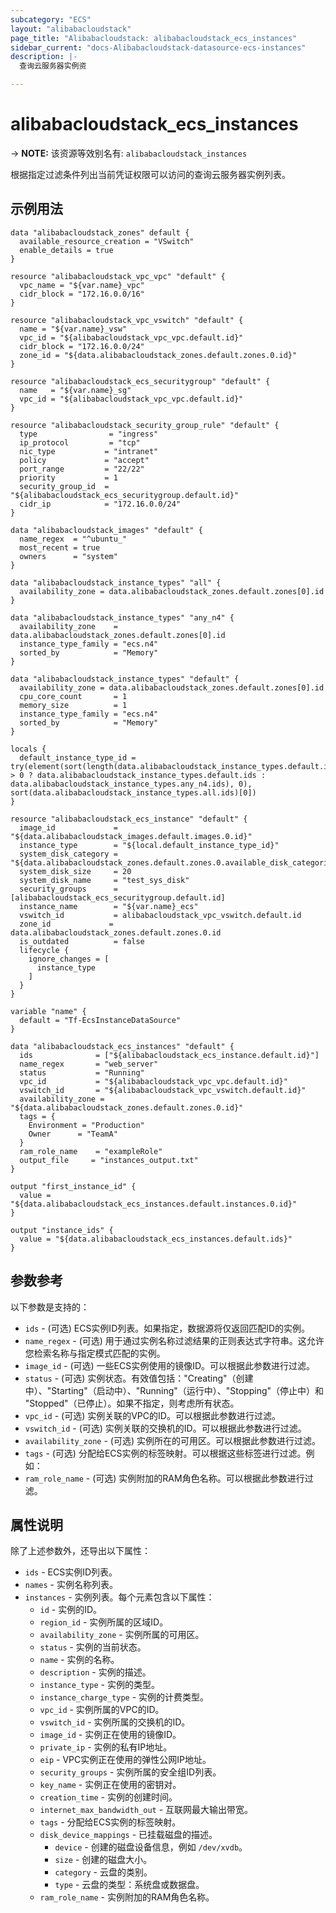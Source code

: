 ```yaml
---
subcategory: "ECS"
layout: "alibabacloudstack"
page_title: "Alibabacloudstack: alibabacloudstack_ecs_instances"
sidebar_current: "docs-Alibabacloudstack-datasource-ecs-instances"
description: |- 
  查询云服务器实例资

---
```


# alibabacloudstack_ecs_instances
-> **NOTE:** 该资源等效别名有: `alibabacloudstack_instances`

根据指定过滤条件列出当前凭证权限可以访问的查询云服务器实例列表。

## 示例用法

```hcl
data "alibabacloudstack_zones" default {
  available_resource_creation = "VSwitch"
  enable_details = true
}

resource "alibabacloudstack_vpc_vpc" "default" {
  vpc_name = "${var.name}_vpc"
  cidr_block = "172.16.0.0/16"
}

resource "alibabacloudstack_vpc_vswitch" "default" {
  name = "${var.name}_vsw"
  vpc_id = "${alibabacloudstack_vpc_vpc.default.id}"
  cidr_block = "172.16.0.0/24"
  zone_id = "${data.alibabacloudstack_zones.default.zones.0.id}"
}

resource "alibabacloudstack_ecs_securitygroup" "default" {
  name   = "${var.name}_sg"
  vpc_id = "${alibabacloudstack_vpc_vpc.default.id}"
}

resource "alibabacloudstack_security_group_rule" "default" {
  type                = "ingress"
  ip_protocol         = "tcp"
  nic_type           = "intranet"
  policy             = "accept"
  port_range         = "22/22"
  priority           = 1
  security_group_id  = "${alibabacloudstack_ecs_securitygroup.default.id}"
  cidr_ip            = "172.16.0.0/24"
}

data "alibabacloudstack_images" "default" {
  name_regex  = "^ubuntu_"
  most_recent = true
  owners      = "system"
}

data "alibabacloudstack_instance_types" "all" {
  availability_zone = data.alibabacloudstack_zones.default.zones[0].id
}

data "alibabacloudstack_instance_types" "any_n4" {
  availability_zone    = data.alibabacloudstack_zones.default.zones[0].id
  instance_type_family = "ecs.n4"
  sorted_by            = "Memory"
}

data "alibabacloudstack_instance_types" "default" {
  availability_zone = data.alibabacloudstack_zones.default.zones[0].id
  cpu_core_count       = 1
  memory_size          = 1
  instance_type_family = "ecs.n4"
  sorted_by            = "Memory"
}

locals {
  default_instance_type_id = try(element(sort(length(data.alibabacloudstack_instance_types.default.instance_types) > 0 ? data.alibabacloudstack_instance_types.default.ids : data.alibabacloudstack_instance_types.any_n4.ids), 0), sort(data.alibabacloudstack_instance_types.all.ids)[0])
}

resource "alibabacloudstack_ecs_instance" "default" {
  image_id             = "${data.alibabacloudstack_images.default.images.0.id}"
  instance_type        = "${local.default_instance_type_id}"
  system_disk_category = "${data.alibabacloudstack_zones.default.zones.0.available_disk_categories.0}"
  system_disk_size     = 20
  system_disk_name     = "test_sys_disk"
  security_groups      = [alibabacloudstack_ecs_securitygroup.default.id]
  instance_name        = "${var.name}_ecs"
  vswitch_id           = alibabacloudstack_vpc_vswitch.default.id
  zone_id             = data.alibabacloudstack_zones.default.zones.0.id
  is_outdated          = false
  lifecycle {
    ignore_changes = [
      instance_type
    ]
  }
}

variable "name" {
  default = "Tf-EcsInstanceDataSource"
}

data "alibabacloudstack_ecs_instances" "default" {
  ids              = ["${alibabacloudstack_ecs_instance.default.id}"]
  name_regex       = "web_server"
  status           = "Running"
  vpc_id           = "${alibabacloudstack_vpc_vpc.default.id}"
  vswitch_id       = "${alibabacloudstack_vpc_vswitch.default.id}"
  availability_zone = "${data.alibabacloudstack_zones.default.zones.0.id}"
  tags = {
    Environment = "Production"
    Owner      = "TeamA"
  }
  ram_role_name    = "exampleRole"
  output_file     = "instances_output.txt"
}

output "first_instance_id" {
  value = "${data.alibabacloudstack_ecs_instances.default.instances.0.id}"
}

output "instance_ids" {
  value = "${data.alibabacloudstack_ecs_instances.default.ids}"
}
```

## 参数参考

以下参数是支持的：

* `ids` - (可选) ECS实例ID列表。如果指定，数据源将仅返回匹配ID的实例。
* `name_regex` - (可选) 用于通过实例名称过滤结果的正则表达式字符串。这允许您检索名称与指定模式匹配的实例。
* `image_id` - (可选) 一些ECS实例使用的镜像ID。可以根据此参数进行过滤。
* `status` - (可选) 实例状态。有效值包括："Creating"（创建中）、"Starting"（启动中）、"Running"（运行中）、"Stopping"（停止中）和 "Stopped"（已停止）。如果不指定，则考虑所有状态。
* `vpc_id` - (可选) 实例关联的VPC的ID。可以根据此参数进行过滤。
* `vswitch_id` - (可选) 实例关联的交换机的ID。可以根据此参数进行过滤。
* `availability_zone` - (可选) 实例所在的可用区。可以根据此参数进行过滤。
* `tags` - (可选) 分配给ECS实例的标签映射。可以根据这些标签进行过滤。例如：
* `ram_role_name` - (可选) 实例附加的RAM角色名称。可以根据此参数进行过滤。

## 属性说明

除了上述参数外，还导出以下属性：

* `ids` - ECS实例ID列表。
* `names` - 实例名称列表。
* `instances` - 实例列表。每个元素包含以下属性：
  * `id` - 实例的ID。
  * `region_id` - 实例所属的区域ID。
  * `availability_zone` - 实例所属的可用区。
  * `status` - 实例的当前状态。
  * `name` - 实例的名称。
  * `description` - 实例的描述。
  * `instance_type` - 实例的类型。
  * `instance_charge_type` - 实例的计费类型。
  * `vpc_id` - 实例所属的VPC的ID。
  * `vswitch_id` - 实例所属的交换机的ID。
  * `image_id` - 实例正在使用的镜像ID。
  * `private_ip` - 实例的私有IP地址。
  * `eip` - VPC实例正在使用的弹性公网IP地址。
  * `security_groups` - 实例所属的安全组ID列表。
  * `key_name` - 实例正在使用的密钥对。
  * `creation_time` - 实例的创建时间。
  * `internet_max_bandwidth_out` - 互联网最大输出带宽。
  * `tags` - 分配给ECS实例的标签映射。
  * `disk_device_mappings` - 已挂载磁盘的描述。
    * `device` - 创建的磁盘设备信息，例如 `/dev/xvdb`。
    * `size` - 创建的磁盘大小。
    * `category` - 云盘的类别。
    * `type` - 云盘的类型：系统盘或数据盘。
  * `ram_role_name` - 实例附加的RAM角色名称。